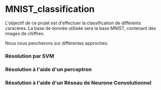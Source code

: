 # MNIST_classification
L'objectif de ce projet est d'effectuer la classification de différents caracères. La base de donnée utilisée sera la base MNIST, contenant des images de chiffres.

Nous nous pencherons sur différentes approches:

### Résolution par SVM
### Résolution à l'aide d'un perceptron
### Résolution à l'aide d'un Réseau de Neurone Convolutionnel
